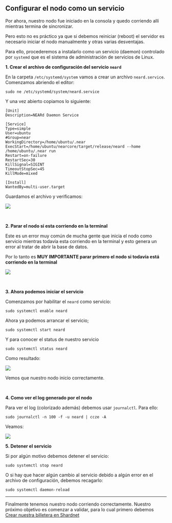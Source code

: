 ## Configurar el nodo como un servicio

Por ahora, nuestro nodo fue iniciado en la consola y quedo corriendo allí mientras termina de sincronizar. 

Pero esto no es práctico ya que si debemos reiniciar (reboot) el servidor es necesario iniciar el nodo manualmente y otras varias desventajas.

Para ello, procederemos a instalarlo como un servicio (daemon) controlado por `systemd` que es el sistema de administración de servicios de Linux.

**1. Crear el archivo de configuración del servicio `neard`**

En la carpeta `/etc/systemd/system` vamos a crear un archivo `neard.service`. Comenzamos abriendo el editor:
~~~
sudo ne /etc/systemd/system/neard.service
~~~

Y una vez abierto copiamos lo siguiente:
~~~
[Unit]
Description=NEARd Daemon Service

[Service]
Type=simple
User=ubuntu
#Group=near
WorkingDirectory=/home/ubuntu/.near
ExecStart=/home/ubuntu/nearcore/target/release/neard --home /home/ubuntu/.near run
Restart=on-failure
RestartSec=30
KillSignal=SIGINT
TimeoutStopSec=45
KillMode=mixed

[Install]
WantedBy=multi-user.target
~~~

Guardamos el archivo y verificamos:

![](images/Selecci%C3%B3n_038.png)

<br/>

**2. Parar el nodo si esta corriendo en la terminal**

Este es un error muy común de mucha gente que inicia el nodo como servicio mientras todavía esta corriendo en la terminal y esto genera un error al tratar de abrir la base de datos.

Por lo tanto es **MUY IMPORTANTE parar primero el nodo si todavía está corriendo en la terminal**

![](images/Selecci%C3%B3n_039.png)

<br/>

**3. Ahora podemos iniciar el servicio**

Comenzamos por habilitar el `neard` como servicio:
```
sudo systemctl enable neard
```

Ahora ya podemos arrancar el servicio;
```
sudo systemctl start neard
```

Y para conocer el status de nuestro servicio
~~~
sudo systemctl status neard
~~~

Como resultado:

![](images/Selecci%C3%B3n_040.png)

Vemos que nuestro nodo inicio correctamente.

<br/>

**4. Como ver el log generado por el nodo**

Para ver el log (colorizado además) debemos usar `journalctl`. Para ello:
~~~
sudo journalctl -n 100 -f -u neard | ccze -A
~~~

Veamos:

![](images/Selecci%C3%B3n_041.png)



**5. Detener el servicio**

Si por algún motivo debemos detener el servicio:
~~~
sudo systemctl stop neard
~~~

O si hay que hacer algún cambio al servicio debido a algún error en el archivo de configuración, debemos recagarlo:
~~~
sudo systemctl daemon-reload
~~~

---

Finalmente tenemos nuestro nodo corriendo correctamente. Nuestro próximo objetivo es comenzar a validar, para lo cual primero debemos [Crear nuestra billetera en Shardnet](./06-Crear-billetera-en-shardnet.md)
